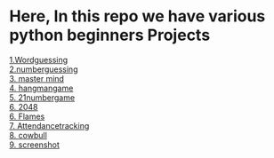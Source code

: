 <h1>Here, In this repo we have various python beginners Projects</h1>
<a href='https://github.com/NaReddyJashwanthReddy/basicpythonprojects/blob/main/wordguessing/pythoncode.py'>1.Wordguessing</a><br>
<a href='https://github.com/NaReddyJashwanthReddy/basicpythonprojects/blob/main/numberguessing/pythoncode.py'>2.numberguessing</a>
<br>
<a href='https://github.com/NaReddyJashwanthReddy/basicpythonprojects/blob/main/mastermind/pythoncode.py'>3. master mind</a>
<br>
<a href='https://github.com/NaReddyJashwanthReddy/basicpythonprojects/blob/main/hangmangame/pythoncode.py'>4. hangmangame</a>
<br>
<a href='https://github.com/NaReddyJashwanthReddy/basicpythonprojects/blob/main/21numbergame/pythoncode.py'>5. 21numbergame</a>
<br>
<a href='https://github.com/NaReddyJashwanthReddy/basicpythonprojects/blob/main/2048/pythoncode.py'>6. 2048</a>
<br>
<a href='https://github.com/NaReddyJashwanthReddy/basicpythonprojects/blob/main/Flames/pythoncode.py'>6. Flames</a>
<br>
<a href='https://github.com/NaReddyJashwanthReddy/basicpythonprojects/blob/main/attendancetracking/pythoncode.py'>7. Attendancetracking</a>
<br>
<a href='https://github.com/NaReddyJashwanthReddy/basicpythonprojects/blob/main/cowbull/pythoncode.py'>8. cowbull</a>
<br>
<a href='https://github.com/NaReddyJashwanthReddy/basicpythonprojects/blob/main/screenshot/pythoncode.py'>9. screenshot</a>











